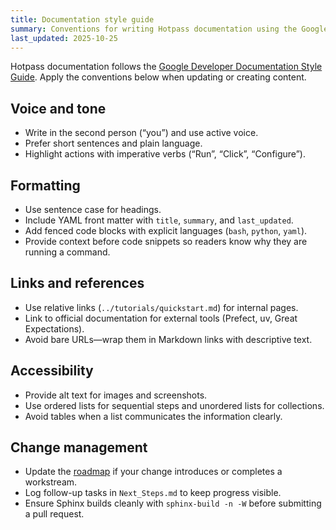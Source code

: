 ```yaml
---
title: Documentation style guide
summary: Conventions for writing Hotpass documentation using the Google Developer Documentation Style Guide.
last_updated: 2025-10-25
---
```


Hotpass documentation follows the [Google Developer Documentation Style Guide](https://developers.google.com/style). Apply the conventions below when updating or creating content.

## Voice and tone

- Write in the second person (“you”) and use active voice.
- Prefer short sentences and plain language.
- Highlight actions with imperative verbs (“Run”, “Click”, “Configure”).

## Formatting

- Use sentence case for headings.
- Include YAML front matter with `title`, `summary`, and `last_updated`.
- Add fenced code blocks with explicit languages (`bash`, `python`, `yaml`).
- Provide context before code snippets so readers know why they are running a command.

## Links and references

- Use relative links (`../tutorials/quickstart.md`) for internal pages.
- Link to official documentation for external tools (Prefect, uv, Great Expectations).
- Avoid bare URLs—wrap them in Markdown links with descriptive text.

## Accessibility

- Provide alt text for images and screenshots.
- Use ordered lists for sequential steps and unordered lists for collections.
- Avoid tables when a list communicates the information clearly.

## Change management

- Update the [roadmap](./roadmap.md) if your change introduces or completes a workstream.
- Log follow-up tasks in `Next_Steps.md` to keep progress visible.
- Ensure Sphinx builds cleanly with `sphinx-build -n -W` before submitting a pull request.
